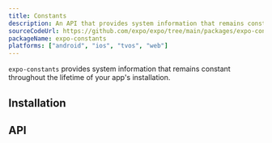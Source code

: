 ```yaml
---
title: Constants
description: An API that provides system information that remains constant throughout the lifetime of your app's installation.
sourceCodeUrl: https://github.com/expo/expo/tree/main/packages/expo-constants
packageName: expo-constants
platforms: ["android", "ios", "tvos", "web"]
---
```


`expo-constants` provides system information that remains constant throughout the lifetime of your app's installation.

## Installation

## API

```js

```